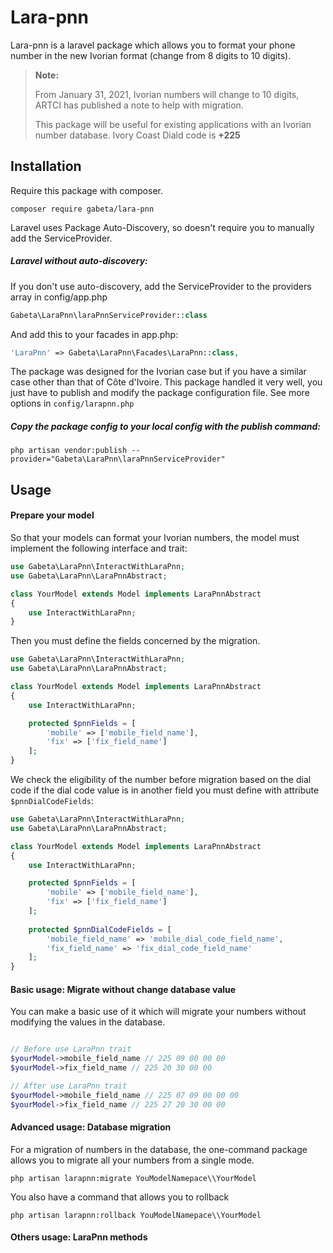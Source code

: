 # Lara-pnn
Lara-pnn is a laravel package which allows you to format your phone number
in the new Ivorian format (change from 8 digits to 10 digits).
>**Note:**
> 
>From January 31, 2021, Ivorian numbers will change to 10 digits, ARTCI has published a note to help with migration.
> 
> This package will be useful for existing applications with an Ivorian number database. Ivory Coast Diald code is **+225**

## Installation
Require this package with composer.
```shell
composer require gabeta/lara-pnn
```
Laravel uses Package Auto-Discovery, so doesn't require you to manually add the ServiceProvider.

##### Laravel without auto-discovery:
If you don't use auto-discovery, add the ServiceProvider to the providers array in config/app.php

```php
Gabeta\LaraPnn\laraPnnServiceProvider::class
```
And add this to your facades in app.php:

```php
'LaraPnn' => Gabeta\LaraPnn\Facades\LaraPnn::class,
```

The package was designed for the Ivorian case but if you have a similar case
other than that of Côte d'Ivoire. This package handled it very well, you just have to publish and
modify the package configuration file. See more options in `config/larapnn.php`

##### Copy the package config to your local config with the publish command:

```shell
php artisan vendor:publish --provider="Gabeta\LaraPnn\laraPnnServiceProvider"
```

## Usage

#### Prepare your model

So that your models can format your Ivorian numbers, the model must implement the following interface and trait:
```php
use Gabeta\LaraPnn\InteractWithLaraPnn;
use Gabeta\LaraPnn\LaraPnnAbstract;

class YourModel extends Model implements LaraPnnAbstract
{
    use InteractWithLaraPnn;
}
```

Then you must define the fields concerned by the migration.
```php
use Gabeta\LaraPnn\InteractWithLaraPnn;
use Gabeta\LaraPnn\LaraPnnAbstract;

class YourModel extends Model implements LaraPnnAbstract
{
    use InteractWithLaraPnn;

    protected $pnnFields = [
        'mobile' => ['mobile_field_name'],
        'fix' => ['fix_field_name']
    ];
}
```

We check the eligibility of the number before migration based on the dial code
if the dial code value is in another field you must define with attribute `$pnnDialCodeFields`:

```php
use Gabeta\LaraPnn\InteractWithLaraPnn;
use Gabeta\LaraPnn\LaraPnnAbstract;

class YourModel extends Model implements LaraPnnAbstract
{
    use InteractWithLaraPnn;

    protected $pnnFields = [
        'mobile' => ['mobile_field_name'],
        'fix' => ['fix_field_name']
    ];
    
    protected $pnnDialCodeFields = [
        'mobile_field_name' => 'mobile_dial_code_field_name',
        'fix_field_name' => 'fix_dial_code_field_name'
    ];
}
```
  

#### Basic usage: Migrate without change database value
You can make a basic use of it which will migrate your numbers without modifying the values ​​in the database.

```php

// Before use LaraPnn trait
$yourModel->mobile_field_name // 225 09 00 00 00 
$yourModel->fix_field_name // 225 20 30 00 00 

// After use LaraPnn trait
$yourModel->mobile_field_name // 225 07 09 00 00 00  
$yourModel->fix_field_name // 225 27 20 30 00 00 

```

#### Advanced usage: Database migration
For a migration of numbers in the database, the one-command package allows you to migrate all your numbers from a single mode.

```shell
php artisan larapnn:migrate YouModelNamepace\\YourModel
```

You also have a command that allows you to rollback

```shell
php artisan larapnn:rollback YouModelNamepace\\YourModel
```

#### Others usage: LaraPnn methods
